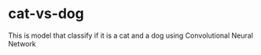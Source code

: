 # cat-vs-dog
This is model that classify if it is a cat and a dog using Convolutional Neural Network
